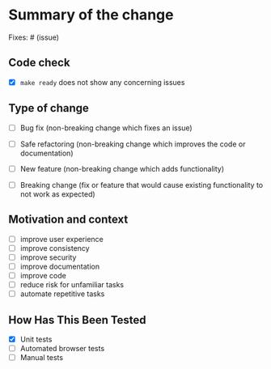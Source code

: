 
# Summary of the change 

Fixes: # (issue)

## Code check

- [x] `make ready` does not show any concerning issues

## Type of change

- [ ] Bug fix (non-breaking change which fixes an issue)

- [ ] Safe refactoring (non-breaking change which improves the code or documentation)

- [ ] New feature (non-breaking change which adds functionality)

- [ ] Breaking change (fix or feature that would cause existing functionality to not work as expected)

## Motivation and context

- [ ] improve user experience
- [ ] improve consistency
- [ ] improve security
- [ ] improve documentation
- [ ] improve code
- [ ] reduce risk for unfamiliar tasks
- [ ] automate repetitive tasks

## How Has This Been Tested

- [x] Unit tests
- [ ] Automated browser tests
- [ ] Manual tests